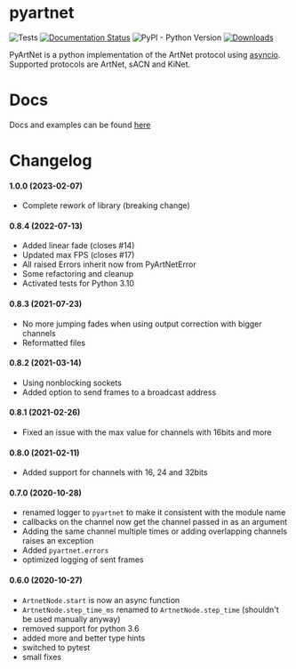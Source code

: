 # pyartnet
![Tests](https://github.com/spacemanspiff2007/PyArtNet/workflows/Tests/badge.svg)
[![Documentation Status](https://readthedocs.org/projects/pyartnet/badge/?version=latest)](https://pyartnet.readthedocs.io/en/latest/?badge=latest)
![PyPI - Python Version](https://img.shields.io/pypi/pyversions/pyartnet)
[![Downloads](https://static.pepy.tech/badge/pyartnet/month)](https://pepy.tech/project/pyartnet)


PyArtNet is a python implementation of the ArtNet protocol using [asyncio](https://docs.python.org/3/library/asyncio.html).
Supported protocols are ArtNet, sACN and KiNet.

# Docs

Docs and examples can be found [here](https://pyartnet.readthedocs.io/en/latest/pyartnet.html)


# Changelog

#### 1.0.0 (2023-02-07)
- Complete rework of library (breaking change)

#### 0.8.4 (2022-07-13)
- Added linear fade (closes #14)
- Updated max FPS (closes #17)
- All raised Errors inherit now from PyArtNetError
- Some refactoring and cleanup
- Activated tests for Python 3.10

#### 0.8.3 (2021-07-23)
- No more jumping fades when using output correction with bigger channels
- Reformatted files

#### 0.8.2 (2021-03-14)
- Using nonblocking sockets
- Added option to send frames to a broadcast address

#### 0.8.1 (2021-02-26)
- Fixed an issue with the max value for channels with 16bits and more

#### 0.8.0 (2021-02-11)
- Added support for channels with 16, 24 and 32bits

#### 0.7.0 (2020-10-28)
- renamed logger to ``pyartnet`` to make it consistent with the module name
- callbacks on the channel now get the channel passed in as an argument
- Adding the same channel multiple times or adding overlapping channels raises an exception
- Added ``pyartnet.errors``
- optimized logging of sent frames

#### 0.6.0 (2020-10-27)
- ``ArtnetNode.start`` is now an async function
- ``ArtnetNode.step_time_ms`` renamed to ``ArtnetNode.step_time`` (shouldn't be used manually anyway)
- removed support for python 3.6
- added more and better type hints
- switched to pytest
- small fixes
